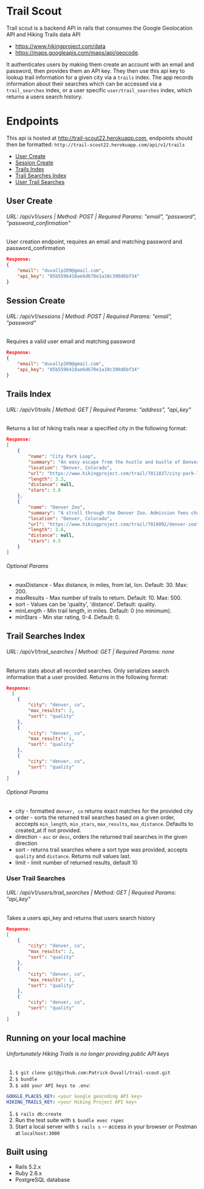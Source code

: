 # Trail Scout

Trail scout is a backend API in rails that consumes the Google Geolocation API and Hiking Trails data API
- https://www.hikingproject.com/data
- https://maps.googleapis.com/maps/api/geocode.

It authenticates users by making them create an account with an email and password, then provides them an API key. They then use this api key to lookup trail information for a given city via a `trails` index. The app records information about their searches which can be accessed via a `trail_searches` index, or a user specific `user/trail_searches` index, which returns a users search history.


# Endpoints

This api is hosted at http://trail-scout22.herokuapp.com, endpoints should then be formatted: `http://trail-scout22.herokuapp.com/api/v1/trails`

- [User Create](#user-create)
- [Session Create](#session-create)
- [Trails Index](#trails-index)
- [Trail Searches Index](#trail-searches-index)
- [User Trail Searches](#user-trail-searches)

## User Create
###### URL: /api/v1/users | Method: POST | Required Params: "email", "password", "password_confirmation"
User creation endpoint, requires an email and matching password and password_confirmation
```json
Response:
{
    "email": "duvallp209@gmail.com",
    "api_key": "85b559b418ae6d670e1a10c390d6bf34"
}
```
## Session Create
###### URL: /api/v1/sessions | Method: POST | Required Params: "email", "password"
Requires a valid user email and matching password 
```json
Response:
{
    "email": "duvallp209@gmail.com",
    "api_key": "85b559b418ae6d670e1a10c390d6bf34"
}

``` 
## Trails Index
###### URL: /api/v1/trails | Method: GET | Required Params: "address", "api_key"
Returns a list of hiking trails near a specified city in the following format:
```json
Response:
[
    {
        "name": "City Park Loop",
        "summary": "An easy escape from the hustle and bustle of Denver's city limits.",
        "location": "Denver, Colorado",
        "url": "https://www.hikingproject.com/trail/7011837/city-park-loop",
        "length": 3.3,
        "distance": null,
        "stars": 3.8
    },
    {
        "name": "Denver Zoo",
        "summary": "A stroll through the Denver Zoo. Admission fees charged to access this trail",
        "location": "Denver, Colorado",
        "url": "https://www.hikingproject.com/trail/7018092/denver-zoo",
        "length": 2.6,
        "distance": null,
        "stars": 4.5
    }
]
``` 
###### Optional Params
- maxDistance - Max distance, in miles, from lat, lon. Default: 30. Max: 200. 
- maxResults - Max number of trails to return. Default: 10. Max: 500.
- sort - Values can be 'quality', 'distance'. Default: quality.
- minLength - Min trail length, in miles. Default: 0 (no minimum).
- minStars - Min star rating, 0-4. Default: 0.

## Trail Searches Index
###### URL: /api/v1/trail_searches | Method: GET | Required Params: none
Returns stats about all recorded searches. Only serializes search information that a user provided. Returns in the following format:
```json
Response:
  [
    {
        "city": "denver, co",
        "max_results": 2,
        "sort": "quality"
    },
    {
        "city": "denver, co",
        "max_results": 1,
        "sort": "quality"
    },
    {
        "city": "denver, co",
        "sort": "quality"
    }
]
```
###### Optional Params
- city - formatted `denver, co` returns exact matches for the provided city 
- order - sorts the returned trail searches based on a given order, acccepts `min_length`, `min_stars`, `max_results`, `max_distance`. Defaults to created_at if not provided.
- direction - `asc` or `desc`, orders the returned trail searches in the given direction
- sort - returns trail searches where a sort type was provided, accepts `quality` and `distance`. Returns null values last.
- limit - limit number of returned results, default 10

### User Trail Searches
###### URL: /api/v1/users/trail_searches | Method: GET | Required Params: "api_key"
Takes a users api_key and returns that users search history
```json
Response:
[
    {
        "city": "denver, co",
        "max_results": 2,
        "sort": "quality"
    },
    {
        "city": "denver, co",
        "max_results": 1,
        "sort": "quality"
    },
    {
        "city": "denver, co",
        "sort": "quality"
    }
]
```
## Running on your local machine
###### Unfortunately Hiking Trails is no longer providing public API keys
1. `$ git clone git@github.com:Patrick-Duvall/trail-scout.git`
1. `$ bundle`
1. `$ add your API keys to .env`: 
```yml
GOOGLE_PLACES_KEY: <your Google geocoding API key>
HIKING_TRAILS_KEY: <your Hiking Project API key>
```
1. `$ rails db:create`
1. Run the test suite with `$ bundle exec rspec`
1. Start a local server with `$ rails s` -- access in your browser or Postman at `localhost:3000`

## Built using
- Rails 5.2.x 
- Ruby 2.6.x
- PostgreSQL database
